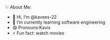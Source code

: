 
✨ About Me:

- 👋 Hi, I’m @kavees-22
- 🌱 I’m currently learning software engineering
- 😄 Pronouns:Kavix
- ⚡ Fun fact: watch movies

<!---
kavees-22/kavees-22 is a ✨ special ✨ repository because its `README.md` (this file) appears on your GitHub profile.
You can click the Preview link to take a look at your changes.
--->

